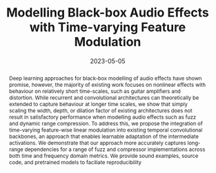 ---
layout        : default-publication
title         : "Modelling Black-box Audio Effects with Time-varying Feature Modulation"
collection    : publications
permalink     : /publications/2023-05-05-comunita2022gcntfilm

abstract      : "Deep learning approaches for black-box modelling of audio effects have shown promise, however, the majority of existing work focuses on nonlinear effects with behaviour on relatively short time-scales, such as guitar amplifiers and distortion. While recurrent and convolutional architectures can theoretically be extended to capture behaviour at longer time scales, we show that simply scaling the width, depth, or dilation factor of existing architectures does not result in satisfactory performance when modelling audio effects such as fuzz and dynamic range compression. To address this, we propose the integration of time-varying feature-wise linear modulation into existing temporal convolutional backbones, an approach that enables learnable adaptation of the intermediate activations. We demonstrate that our approach more accurately captures long-range dependencies for a range of fuzz and compressor implementations across both time and frequency domain metrics. We provide sound examples, source code, and pretrained models to faciliate reproducibility"

date            : 2023-05-05
venue           : 'ICASSP 2023'
paperurl        : '/files/comunita2023gcntfilm-paper.pdf'
image           : '/files/comunita2023gcntfilm-image.png'
imagewidth      : 80.0
poster          : 
presentation    : 
code            : 'https://github.com/mcomunita/gcn-tfilm'
codename        : 'https://github.com/mcomunita/gcn-tfilm'
data            : 'https://zenodo.org/record/7271558#.Y2vIxezP0-R'
dataname        : 'dataset'
webpage         : 'https://mcomunita.github.io/gcn-tfilm_page/'
webpagename     : 'https://mcomunita.github.io/gcn-tfilm_page/'
categories      : 
citation        : 'Comunità, M., Steinmetz, C. J., Phan, H., Reiss, J. D. <b>"Modelling Black-box Audio Effects with Time-varying Feature Modulation"</b> - <i>IEEE International Conference on Acoustics, Speech and Signal Processing. ICASSP 2023.</i>'
author_profile  : true
---